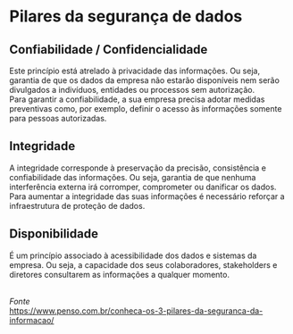 # Pilares da segurança de dados
## Confiabilidade / Confidencialidade
Este princípio está atrelado à privacidade das informações. Ou seja, garantia de que os dados da empresa não estarão disponíveis nem serão divulgados a indivíduos, entidades ou processos sem autorização.
<br>Para garantir a confiabilidade, a sua empresa precisa adotar medidas preventivas como, por exemplo, definir o acesso às informações somente para pessoas autorizadas.

## Integridade
A integridade corresponde à preservação da precisão, consistência e confiabilidade das informações. Ou seja, garantia de que nenhuma interferência externa irá corromper, comprometer ou danificar os dados.
<br>Para aumentar a integridade das suas informações é necessário reforçar a infraestrutura de proteção de dados.

## Disponibilidade
É um princípio associado à acessibilidade dos dados e sistemas da empresa. Ou seja, a capacidade dos seus colaboradores, stakeholders e diretores consultarem as informações a qualquer momento.
<br><br>

*Fonte*
<br>
https://www.penso.com.br/conheca-os-3-pilares-da-seguranca-da-informacao/
